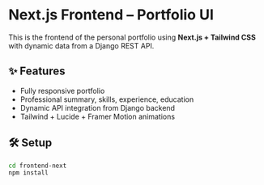 # Next.js Frontend – Portfolio UI

This is the frontend of the personal portfolio using **Next.js + Tailwind CSS** with dynamic data from a Django REST API.

## ✨ Features

- Fully responsive portfolio
- Professional summary, skills, experience, education
- Dynamic API integration from Django backend
- Tailwind + Lucide + Framer Motion animations

## 🛠️ Setup

```bash
cd frontend-next
npm install
